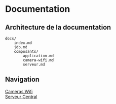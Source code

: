 # Documentation

## Architecture de la documentation

```
docs/
    index.md
    jdb.md
    composants/
        application.md
        camera-wifi.md
        serveur.md
```


## Navigation
[Cameras Wifi](./composants/camera-wifi.md)  
[Serveur Central](./composants/serveur.md)